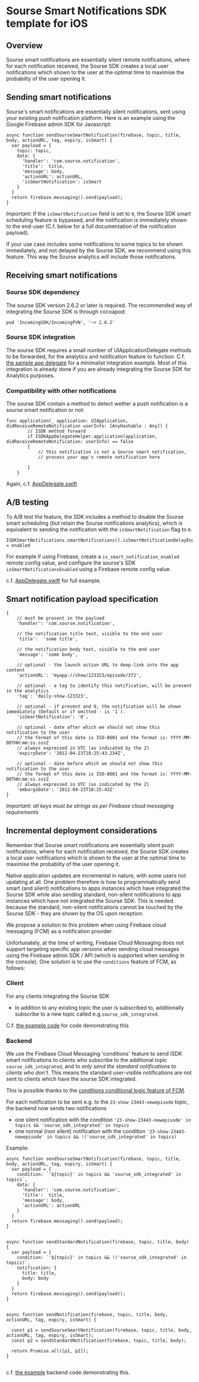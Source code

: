 Sourse Smart Notifications SDK template for iOS
===============================================


## Overview

Sourse smart notifications are essentially silent remote notifications, where for each notification received, the Sourse SDK creates 
a local user notifications which shown to the user at the optimal time to maximise the probabilty of the user opening it. 


## Sending smart notifications

Sourse's smart notifications are essentially silent notifications, sent using your existing push notification 
platform. Here is an example using the Google Firebase admin SDK for Javascript:

```
async function sendSourseSmartNotification(firebase, topic, title, body, actionURL, tag, expiry, isSmart) {
  var payload = {
    topic: topic,
    data: {
      'handler': 'com.sourse.notification',
      'title':  title,
      'message': body,
      'actionURL': actionURL,
      'isSmartNotification': isSmart
    }
  }
  return firebase.messaging().send(payload);
}
```

*Important*: If the `isSmartNotification` field is set to `0`, the Sourse SDK smart scheduling feature is bypassed, 
and the notification is immediately shown to the end-user (C.f. below for a full documentation of the notification payload).

If your use case includes some notifications to some topics to be shown immediately, and not delayed by the Sourse SDK, we recommend
using this feature. This way the Sourse analytics will include those notifications. 

## Receiving smart notifications

### Sourse SDK dependency

The sourse SDK version 2.6.2 or later is required. The recommended way of integrating the Sourse SDK is through cocoapod:

```
pod 'IncomingSDK/IncomingPVN', '~> 2.6.2'
```

### Sourse SDK integration

The sourse SDK requires a small number of UIApplicationDelegate methods to be forwarded, for the 
analytics and notification feature to function. C.f. [the sample app delegate](client/SmartNotificationsDemo/SmartNotificationsDemo/AppDelegate.swift)
for a minimalist integration example. Most of this integration is already done if you are already integrating the Sourse SDK for Analytics purposes. 

### Compatibility with other notifications

The sourse SDK contain a method to detect wether a push notification is a sourse smart notification
or not:

```
func application(_ application: UIApplication, didReceiveRemoteNotification userInfo: [AnyHashable : Any]) {
        // ISDK method forward
        if ISDKAppDelegateHelper.application(application, didReceiveRemoteNotification: userInfo) == false
        {
            // this notification is not a Sourse smart notification,
            // process your app's remote notification here
            
        }
    }
```

Again, c.f. [AppDelegate.swift](client/SmartNotificationsDemo/SmartNotificationsDemo/AppDelegate.swift)



## A/B testing

To A/B test the feature, the SDK includes a method to disable the Sourse smart scheduling (but retain the Sourse notifications analytics), which is equivalent
to sending the notification with the `isSmartNotification` flag to `0`. 

```
ISDKSmartNotifications.smartNotifications().isSmartNotificationDelayEnabled = enabled
```

For example if using Firebase, create a `is_smart_notification_enabled` remote config value, and 
configure the sourse's SDK `isSmartNotificationsEnabled` using a Firebase remote config value. 

c.f. [AppDelegate.swift](client/SmartNotificationsDemo/SmartNotificationsDemo/AppDelegate.swift) for full example. 


## Smart notification payload specification


```
{
    // must be present in the payload
    'handler': 'com.sourse.notification',

    // the notification title text, visible to the end user
    'title':  'some title',

    // the notification body text, visible to the end user
    'message': 'some body', 

    // optional - the launch action URL to deep-link into the app content
    'actionURL': 'myapp://show/123323/episode/372',

    // optional - a tag to identify this notification, will be present in the analytics
    'tag': 'daily-show-123323',

    // optional - if present and 0, the notification will be shown immediately (Default or if omitted - is '1`).
    'isSmartNotification': '0',

    // optional - date after which we should not show this notification to the user
    // the format of this date is ISO-8601 and the format is: YYYY-MM-DDTHH:mm:ss.sssZ
    // always expressed in UTC (as indicated by the Z)
    'expiryDate': '2012-04-23T18:25:43.234Z',
    
    // optional - date before which we should not show this notification to the user
    // the format of this date is ISO-8601 and the format is: YYYY-MM-DDTHH:mm:ss.sssZ
    // always expressed in UTC (as indicated by the Z)
    'embargoDate': '2012-04-23T18:25:43Z'
}
```

*Important: all keys must be strings as per Firebase cloud messaging requirements*

## Incremental deployment considerations

Remember that Sourse smart notifications are essentially silent push notifications, where for each notification received, the Sourse SDK creates a local user notifications which is shown to the user at the optimal time to maximise the probabilty of the user opening it. 

Native application updates are incremental in nature, with some users not updating at all. One problem therefore is how to programmatically send smart (and silent) notifications to apps instances which have integrated the Sourse SDK while also sending standard, non-silent notifications to app instances which have not integrated the Sourse SDK. This is needed because the standard, non-silent notifications cannot be touched by the Sourse SDK - they are shown by the OS upon reception.  

We propose a solution to this problem when using Firebase cloud messaging (FCM) as a notification provider. 

Unfortunately, at the time of writing, Firebase Cloud Messaging does not support targeting specific app versions when sending cloud messages using the Firebase admin SDK / API (which is supported when sending in the console). One solution is to use the `conditions` feature of FCM, as follows: 

### Client

For any clients integrating the Sourse SDK

- In addition to any existing topic the user is subscribed to, additionally subscribe to a new topic called e.g.`sourse_sdk_integrated`.

C.f. [the example code](client/SmartNotificationsDemo/SmartNotificationsDemo/AppDelegate.swift) for code demonstrating this

### Backend

We use the Firebase Cloud Messaging 'conditions' feature to send ISDK smart notifications to clients who subscribe to the additional topic `sourse_sdk_integrated`, and to *only send the standard notifications to clients who don't*. This means the standard user-visible notifications are not sent to clients which have the sourse SDK integrated. 

This is possible thanks to the [conditions conditional logic feature of FCM](https://firebase.google.com/docs/cloud-messaging/send-message).

For each notification to be sent e.g. to the `23-show-23443-newepisode` topic, the backend now sends two notifications 
- one silent notification with the condition `'23-show-23443-newepisode' in topics && 'sourse_sdk_integrated' in topics`
- one normal (non silent) notification with the condition `'23-show-23443-newepisode' in topics && !('sourse_sdk_integrated' in topics)`


Example:

```
async function sendSourseSmartNotification(firebase, topic, title, body, actionURL, tag, expiry, isSmart) {
  var payload = {
    condition: `'${topic}' in topics && 'sourse_sdk_integrated' in topics`,
    data: {
      'handler': 'com.sourse.notification',
      'title':  title,
      'message': body,
      'actionURL': actionURL
    }
  }
  return firebase.messaging().send(payload);
}


async function sendStandardNotification(firebase, topic, title, body) {
  var payload = {
    condition: `'${topic}' in topics && !('sourse_sdk_integrated' in topics)`,
    notification: {
      title: title,
      body: body
    }
  }
  return firebase.messaging().send(payload));
}


async function sendNotification(firebase, topic, title, body, actionURL, tag, expiry, isSmart) {

  const p1 = sendSourseSmartNotification(firebase, topic, title, body, actionURL, tag, expiry, isSmart);
  const p2 = sendStandardNotification(firebase, topic, title, body);

  return Promise.all([p1, p2]);
}


```

c.f. [the example](backend/sendNotifications.js) backend code demonstrating this. 

